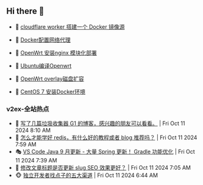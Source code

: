 ## Hi there 👋

<!--
**dkyg666/dkyg666** is a ✨ _special_ ✨ repository because its `README.md` (this file) appears on your GitHub profile.

Here are some ideas to get you started:

- 🔭 I’m currently working on ...
- 🌱 I’m currently learning ...
- 👯 I’m looking to collaborate on ...
- 🤔 I’m looking for help with ...
- 💬 Ask me about ...
- 📫 How to reach me: ...
- 😄 Pronouns: ...
- ⚡ Fun fact: ...
-->

<!-- BLOG-POST-LIST:START -->
- 🦩 [cloudflare worker 搭建一个 Docker 镜像源](http://blog.1996099.xyz/archives/cloudflare-worker-da-jian-yi-ge-docker-jing-xiang-zhan) 

- 🚦 [Docker配置网络代理](http://blog.1996099.xyz/archives/dockerpei-zhi-wang-luo-dai-li) 

- 🫶 [OpenWrt 安装nginx 模块化部署](http://blog.1996099.xyz/archives/openwrt-an-zhuang-nginx-mo-kuai-hua-bu-shu) 

- 🦄 [Ubuntu编译Openwrt](http://blog.1996099.xyz/archives/ubuntuzi-bian-yi-openwrt) 

- 🐻 [OpenWrt overlay磁盘扩容](http://blog.1996099.xyz/archives/openwrt-overlay) 

- 🤖 [CentOS 7 安装Docker环境](http://blog.1996099.xyz/archives/centos-docker) 
<!-- BLOG-POST-LIST:END -->

### v2ex-全站热点
<!-- v2ex:START -->
- 🥸 [写了几篇垃圾收集器 G1 的博客，感兴趣的朋友可以看看。](https://www.v2ex.com/t/1079253#reply0) | Fri Oct 11 2024 8:10 AM
- 🤗 [怎么才能学好 redis，有什么好的教程或者 blog 推荐吗？](https://www.v2ex.com/t/1079248#reply5) | Fri Oct 11 2024 7:59 AM
- 🎭 [VS Code Java 9 月更新 - 大量 Spring 更新！ Gradle 功能优化](https://www.v2ex.com/t/1079240#reply0) | Fri Oct 11 2024 7:39 AM
- 🥷 [修改文章标题是否更新 slug SEO 效果更好？](https://www.v2ex.com/t/1079228#reply0) | Fri Oct 11 2024 7:05 AM
- 🐵 [独立开发者找点子的五大渠道](https://www.v2ex.com/t/1079219#reply0) | Fri Oct 11 2024 6:44 AM<!-- v2ex:END -->

